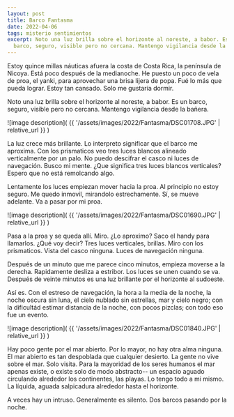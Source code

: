 ```yaml
---
layout: post
title: Barco Fantasma
date: 2022-04-06
tags: misterio sentimientos
excerpt: Noto una luz brilla sobre el horizonte al noreste, a babor. Es un
  barco, seguro, visible pero no cercana. Mantengo vigilancia desde la bañera.
---
```


Estoy quince millas náuticas afuera la costa de Costa Rica, la península
de Nicoya. Está poco después de la medianoche. He puesto un poco de vela
de proa, el yanki, para aprovechar una brisa lijera de popa. Fué lo más que
pueda lograr. Estoy tan cansado. Solo me gustaría dormir.

Noto una luz brilla sobre el horizonte al noreste, a babor. Es un barco,
seguro, visible pero no cercana. Mantengo vigilancia desde la bañera.

![image description](
  {{ '/assets/images/2022/Fantasma/DSC01708.JPG' | relative_url }}
)

La luz crece más brillante. Lo interpreto significar que el barco me
aproxima. Con los prismaticos veo tres luces blancos alineado verticalmente
por un palo. No puedo descifrar el casco ni luces de navegación. Busco mi
mente. ¿Que significa tres luces blancos verticales? Espero que no está
remolcando algo.

Lentamente los luces empiezan mover hacia la proa. Al principio no estoy
seguro. Me quedo inmovil, mirandolo estrechamente. Sí, se mueve adelante.
Va a pasar por mi proa.

![image description](
  {{ '/assets/images/2022/Fantasma/DSC01690.JPG' | relative_url }}
)

Pasa a la proa y se queda allí. Miro. ¿Lo aproximo? Saco el handy para
llamarlos. ¿Qué voy decir?
Tres luces verticales, brillas.
Miro con los prismaticos.
Vista del casco ninguna. Luces de navegación ninguna.

Después de un minuto que me parece cinco minutos, empieza moverse a la
derecha. Rapidamente desliza a estribor. Los luces se unen cuando se va.
Después de veinte minutos es una luz brillante por el horizonte al sudoeste.

Así es. Con el estreso de navegación, la hora a la media de la noche, la
noche oscura sin luna, el cielo nublado sin estrellas, mar y cielo negro;
con la dificultád estimar distancia de la noche, con pocos pizclas; con todo
eso fue un evento.

![image description](
  {{ '/assets/images/2022/Fantasma/DSC01840.JPG' | relative_url }}
)

Hay poco gente por el mar abierto. Por lo mayor, no hay otra alma ninguna.
El mar abierto es tan despoblada que cualquier desierto. La gente no vive
sobre el mar. Solo visita.  Para la mayoridad de los seres humanos el mar apenas
existe, o existe solo de modo abstracto-- un espacio aguado circulando
alrededor los continentes, las playas.  Lo tengo todo a mi mismo. La líquida,
aguada salpicadura alrededor hasta el horizonte.

A veces hay un intruso. Generalmente es silento. Dos barcos pasando
por la noche.
